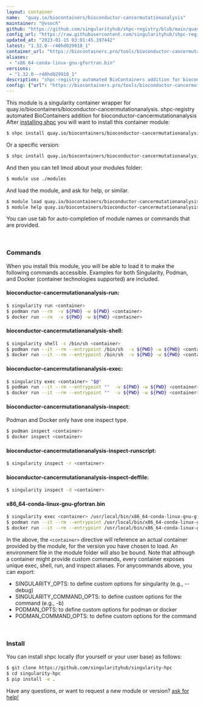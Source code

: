 ```yaml
---
layout: container
name:  "quay.io/biocontainers/bioconductor-cancermutationanalysis"
maintainer: "@vsoch"
github: "https://github.com/singularityhub/shpc-registry/blob/main/quay.io/biocontainers/bioconductor-cancermutationanalysis/container.yaml"
config_url: "https://raw.githubusercontent.com/singularityhub/shpc-registry/main/quay.io/biocontainers/bioconductor-cancermutationanalysis/container.yaml"
updated_at: "2023-01-15 03:01:45.397442"
latest: "1.32.0--r40hd029910_1"
container_url: "https://biocontainers.pro/tools/bioconductor-cancermutationanalysis"
aliases:
 - "x86_64-conda-linux-gnu-gfortran.bin"
versions:
 - "1.32.0--r40hd029910_1"
description: "shpc-registry automated BioContainers addition for bioconductor-cancermutationanalysis"
config: {"url": "https://biocontainers.pro/tools/bioconductor-cancermutationanalysis", "maintainer": "@vsoch", "description": "shpc-registry automated BioContainers addition for bioconductor-cancermutationanalysis", "latest": {"1.32.0--r40hd029910_1": "sha256:10db27ea7aca75ecf85aaf408ec2678600de4f9255e52b7d1512609ef4356d85"}, "tags": {"1.32.0--r40hd029910_1": "sha256:10db27ea7aca75ecf85aaf408ec2678600de4f9255e52b7d1512609ef4356d85"}, "docker": "quay.io/biocontainers/bioconductor-cancermutationanalysis", "aliases": {"x86_64-conda-linux-gnu-gfortran.bin": "/usr/local/bin/x86_64-conda-linux-gnu-gfortran.bin"}}
---
```


This module is a singularity container wrapper for quay.io/biocontainers/bioconductor-cancermutationanalysis.
shpc-registry automated BioContainers addition for bioconductor-cancermutationanalysis
After [installing shpc](#install) you will want to install this container module:


```bash
$ shpc install quay.io/biocontainers/bioconductor-cancermutationanalysis
```

Or a specific version:

```bash
$ shpc install quay.io/biocontainers/bioconductor-cancermutationanalysis:1.32.0--r40hd029910_1
```

And then you can tell lmod about your modules folder:

```bash
$ module use ./modules
```

And load the module, and ask for help, or similar.

```bash
$ module load quay.io/biocontainers/bioconductor-cancermutationanalysis/1.32.0--r40hd029910_1
$ module help quay.io/biocontainers/bioconductor-cancermutationanalysis/1.32.0--r40hd029910_1
```

You can use tab for auto-completion of module names or commands that are provided.

<br>

### Commands

When you install this module, you will be able to load it to make the following commands accessible.
Examples for both Singularity, Podman, and Docker (container technologies supported) are included.

#### bioconductor-cancermutationanalysis-run:

```bash
$ singularity run <container>
$ podman run --rm  -v ${PWD} -w ${PWD} <container>
$ docker run --rm  -v ${PWD} -w ${PWD} <container>
```

#### bioconductor-cancermutationanalysis-shell:

```bash
$ singularity shell -s /bin/sh <container>
$ podman run --it --rm --entrypoint /bin/sh  -v ${PWD} -w ${PWD} <container>
$ docker run --it --rm --entrypoint /bin/sh  -v ${PWD} -w ${PWD} <container>
```

#### bioconductor-cancermutationanalysis-exec:

```bash
$ singularity exec <container> "$@"
$ podman run --it --rm --entrypoint ""  -v ${PWD} -w ${PWD} <container> "$@"
$ docker run --it --rm --entrypoint ""  -v ${PWD} -w ${PWD} <container> "$@"
```

#### bioconductor-cancermutationanalysis-inspect:

Podman and Docker only have one inspect type.

```bash
$ podman inspect <container>
$ docker inspect <container>
```

#### bioconductor-cancermutationanalysis-inspect-runscript:

```bash
$ singularity inspect -r <container>
```

#### bioconductor-cancermutationanalysis-inspect-deffile:

```bash
$ singularity inspect -d <container>
```


#### x86_64-conda-linux-gnu-gfortran.bin

```bash
$ singularity exec <container> /usr/local/bin/x86_64-conda-linux-gnu-gfortran.bin
$ podman run --it --rm --entrypoint /usr/local/bin/x86_64-conda-linux-gnu-gfortran.bin   -v ${PWD} -w ${PWD} <container> -c " $@"
$ docker run --it --rm --entrypoint /usr/local/bin/x86_64-conda-linux-gnu-gfortran.bin   -v ${PWD} -w ${PWD} <container> -c " $@"
```



In the above, the `<container>` directive will reference an actual container provided
by the module, for the version you have chosen to load. An environment file in the
module folder will also be bound. Note that although a container
might provide custom commands, every container exposes unique exec, shell, run, and
inspect aliases. For anycommands above, you can export:

 - SINGULARITY_OPTS: to define custom options for singularity (e.g., --debug)
 - SINGULARITY_COMMAND_OPTS: to define custom options for the command (e.g., -b)
 - PODMAN_OPTS: to define custom options for podman or docker
 - PODMAN_COMMAND_OPTS: to define custom options for the command

<br>

### Install

You can install shpc locally (for yourself or your user base) as follows:

```bash
$ git clone https://github.com/singularityhub/singularity-hpc
$ cd singularity-hpc
$ pip install -e .
```

Have any questions, or want to request a new module or version? [ask for help!](https://github.com/singularityhub/singularity-hpc/issues)